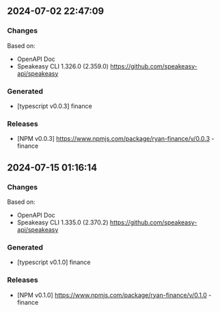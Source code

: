 

## 2024-07-02 22:47:09
### Changes
Based on:
- OpenAPI Doc  
- Speakeasy CLI 1.326.0 (2.359.0) https://github.com/speakeasy-api/speakeasy
### Generated
- [typescript v0.0.3] finance
### Releases
- [NPM v0.0.3] https://www.npmjs.com/package/ryan-finance/v/0.0.3 - finance

## 2024-07-15 01:16:14
### Changes
Based on:
- OpenAPI Doc  
- Speakeasy CLI 1.335.0 (2.370.2) https://github.com/speakeasy-api/speakeasy
### Generated
- [typescript v0.1.0] finance
### Releases
- [NPM v0.1.0] https://www.npmjs.com/package/ryan-finance/v/0.1.0 - finance